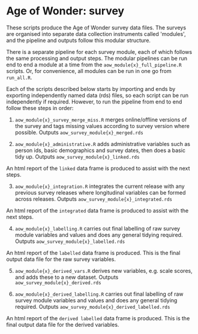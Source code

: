 # Age of Wonder: survey

These scripts produce the Age of Wonder survey data files. The surveys are organised into separate data collection instruments called 'modules', and the pipeline and outputs follow this modular structure.

There is a separate pipeline for each survey module, each of which follows the same processing and output steps. The modular pipelines can be run end to end a module at a time from the `aow_module{x}_full_pipeline.R` scripts. Or, for convenience, all modules can be run in one go from `run_all.R`.

Each of the scripts described below starts by importing and ends by exporting independently named data (rds) files, so each script can be run independently if required. However, to run the pipeline from end to end follow these steps in order:

1. `aow_module{x}_survey_merge_miss.R` merges online/offline versions of the survey and tags missing values according to survey version where possible. Outputs `aow_survey_module{x}_merged.rds`

2. `aow_module{x}_administrative.R` adds administrative variables such as person ids, basic demographics and survey dates, then does a basic tidy up. Outputs `aow_survey_module{x}_linked.rds`

An html report of the `linked` data frame is produced to assist with the next steps.

3. `aow_module{x}_integration.R` integrates the current release with any previous survey releases where longitudinal variables can be formed across releases. Outputs `aow_survey_module{x}_integrated.rds`

An html report of the `integrated` data frame is produced to assist with the next steps.

4. `aow_module{x}_labelling.R` carries out final labelling of raw survey module variables and values and does any general tidying required. Outputs `aow_survey_module{x}_labelled.rds`

An html report of the `labelled` data frame is produced. This is the final output data file for the raw survey variables.

5. `aow_module{x}_derived_vars.R` derives new variables, e.g. scale scores, and adds these to a new dataset. Outputs `aow_survey_module{x}_derived.rds`

6. `aow_module{x}_derived_labelling.R` carries out final labelling of raw survey module variables and values and does any general tidying required. Outputs `aow_survey_module{x}_derived_labelled.rds`

An html report of the `derived labelled` data frame is produced. This is the final output data file for the derived variables.
